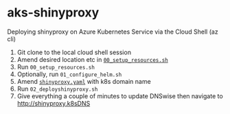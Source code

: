 # aks-shinyproxy
Deploying shinyproxy on Azure Kubernetes Service via the Cloud Shell (az cli)

1. Git clone to the local cloud shell session
2. Amend desired location etc in [`00_setup_resources.sh`](00_setup_resources.sh)
3. Run `00_setup_resources.sh`
4. Optionally, run `01_configure_helm.sh`
5. Amend [`shinyproxy.yaml`](shinyproxy.yaml) with k8s domain name
6. Run `02_deployshinyproxy.sh`
7. Give everything a couple of minutes to update DNSwise then navigate to http://shinyproxy.k8sDNS
